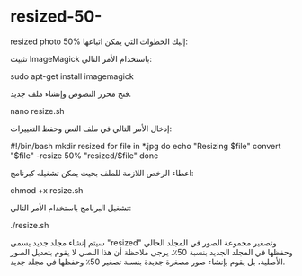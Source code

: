 # resized-50-
resized photo 50%
إليك الخطوات التي يمكن اتباعها:

تثبيت ImageMagick باستخدام الأمر التالي:


sudo apt-get install imagemagick

فتح محرر النصوص وإنشاء ملف جديد.


nano resize.sh

إدخال الأمر التالي في ملف النص وحفظ التغييرات:




#!/bin/bash
mkdir resized
for file in *.jpg
do
    echo "Resizing $file"
    convert "$file" -resize 50% "resized/$file"
done


اعطاء الرخص اللازمة للملف بحيث يمكن تشغيله كبرنامج:



chmod +x resize.sh


تشغيل البرنامج باستخدام الأمر التالي:



./resize.sh


سيتم إنشاء مجلد جديد يسمى "resized" وتصغير مجموعة الصور في المجلد الحالي وحفظها في المجلد الجديد بنسبة 50٪.
يرجى ملاحظة أن هذا النصي لا يقوم بتعديل الصور الأصلية، بل يقوم بإنشاء صور مصغرة جديدة بنسبة تصغير 50٪ وحفظها في مجلد جديد.
